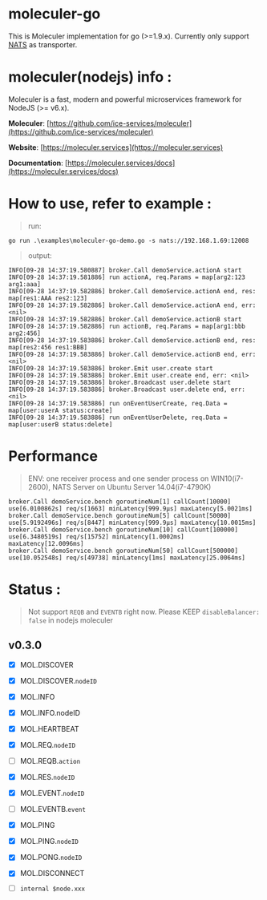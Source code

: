 # moleculer-go
This is Moleculer implementation for go (>=1.9.x). Currently only support [NATS](http://nats.io) as transporter.


# moleculer(nodejs) info :
Moleculer is a fast, modern and powerful microservices framework for NodeJS (>= v6.x).

**Moleculer**: [https://github.com/ice-services/moleculer](https://github.com/ice-services/moleculer)

**Website**: [https://moleculer.services](https://moleculer.services)

**Documentation**: [https://moleculer.services/docs](https://moleculer.services/docs)

# How to use, refer to example :

> run:
```
go run .\examples\moleculer-go-demo.go -s nats://192.168.1.69:12008
```
> output:
```
INFO[09-28 14:37:19.580887] broker.Call demoService.actionA start
INFO[09-28 14:37:19.581886] run actionA, req.Params = map[arg2:123 arg1:aaa]
INFO[09-28 14:37:19.582886] broker.Call demoService.actionA end, res: map[res1:AAA res2:123]
INFO[09-28 14:37:19.582886] broker.Call demoService.actionA end, err: <nil>
INFO[09-28 14:37:19.582886] broker.Call demoService.actionB start
INFO[09-28 14:37:19.582886] run actionB, req.Params = map[arg1:bbb arg2:456]
INFO[09-28 14:37:19.583886] broker.Call demoService.actionB end, res: map[res2:456 res1:BBB]
INFO[09-28 14:37:19.583886] broker.Call demoService.actionB end, err: <nil>
INFO[09-28 14:37:19.583886] broker.Emit user.create start
INFO[09-28 14:37:19.583886] broker.Emit user.create end, err: <nil>
INFO[09-28 14:37:19.583886] broker.Broadcast user.delete start
INFO[09-28 14:37:19.583886] broker.Broadcast user.delete end, err: <nil>
INFO[09-28 14:37:19.583886] run onEventUserCreate, req.Data = map[user:userA status:create]
INFO[09-28 14:37:19.583886] run onEventUserDelete, req.Data = map[user:userB status:delete]
```
# Performance 
> ENV: one receiver process and one sender process on WIN10(i7-2600), NATS Server on Ubuntu Server 14.04(i7-4790K)
```
broker.Call demoService.bench goroutineNum[1] callCount[10000] use[6.0100862s] req/s[1663] minLatency[999.9µs] maxLatency[5.0021ms]
broker.Call demoService.bench goroutineNum[5] callCount[50000] use[5.9192496s] req/s[8447] minLatency[999.9µs] maxLatency[10.0015ms]
broker.Call demoService.bench goroutineNum[10] callCount[100000] use[6.3480519s] req/s[15752] minLatency[1.0002ms] maxLatency[12.0096ms]
broker.Call demoService.bench goroutineNum[50] callCount[500000] use[10.052548s] req/s[49738] minLatency[1ms] maxLatency[25.0064ms]
```

# Status :

> Not support `REQB` and `EVENTB` right now. Please KEEP `disableBalancer: false` in nodejs moleculer

## v0.3.0
- [x] MOL.DISCOVER
- [x] MOL.DISCOVER.`nodeID`
- [x] MOL.INFO
- [x] MOL.INFO.nodeID
- [x] MOL.HEARTBEAT
- [x] MOL.REQ.`nodeID`
- [ ] MOL.REQB.`action`
- [x] MOL.RES.`nodeID`
- [x] MOL.EVENT.`nodeID`
- [ ] MOL.EVENTB.`event`
- [x] MOL.PING
- [x] MOL.PING.`nodeID`
- [x] MOL.PONG.`nodeID`
- [x] MOL.DISCONNECT
- [ ] `internal $node.xxx`


